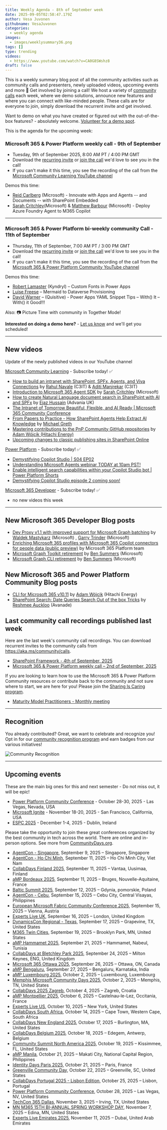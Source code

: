 ```yaml
---
title: Weekly Agenda - 8th of September week
date: 2025-09-05T02:58:47.179Z
author: Vesa Juvonen
githubname: VesaJuvonen
categories:
  - weekly agenda
images:
  - images/weeklysummary36.png
tags: []
type: trending
videos:
  - https://www.youtube.com/watch?v=CA0G8SWshz8
draft: false
---
```


This is a weekly summary blog post of all the community activities such as community calls and presenters, newly uploaded videos, upcoming events and more 🚀
Get involved by joining a call! We host a variety of [community calls](https://aka.ms/community/calls) each week, where we demo solutions, announce new features and where you can connect with like-minded people. These calls are for everyone to join, simply download the recurrent invite and get involved. 

Want to demo on what you have created or figured out with the out-of-the-box features? - absolutely welcome. [Volunteer for a demo spot](https://aka.ms/community/request/demo).

This is the agenda for the upcoming week:

### Microsoft 365 & Power Platform weekly call - 9th of September

* Tuesday, 9th of September 2025, 8:00 AM PT / 4:00 PM GMT
* Download the [recurring invite](https://aka.ms/m365-dev-call) or [join the call](https://aka.ms/m365-dev-call-join) we'd love to see you in the call!
* If you can't make it this time, you see the recording of the call from the [Microsoft Community Learning YouTube channel](https://www.youtube.com/playlist?list=PLR9nK3mnD-OUQOW86tT5dkCRQAVGY7DlH)

Demos this time:

* [Reid Carlberg](https://www.linkedin.com/in/reidcarlberg/)​ (Microsoft) - Innovate with Apps and Agents -- and Documents -- with SharePoint Embedded
* [Sarah Critchley](https://www.linkedin.com/in/sarahcritchley/)(Microsoft) & [Matthew Barbour](https://www.linkedin.com/in/matt-barbour-02702b1/) (Microsoft)​ - Deploy Azure Foundry Agent to M365 Copilot

---

### Microsoft 365 & Power Platform bi-weekly community Call - 11th of September

* Thursday, 11th of September, 7:00 AM PT / 3:00 PM GMT
* Download the [recurring invite](https://aka.ms/spdev-sig-call) or [join the call](https://aka.ms/spdev-sig-call-join) we'd love to see you in the call!
* If you can't make it this time, you see the recording of the call from the [Microsoft 365 & Power Platform Community YouTube channel](https://www.youtube.com/watch?v=gAqUr9wa2_0&list=PLR9nK3mnD-OURfm5Ypu-wK52cxBv_gXCA)

Demos this time:

* [Robert Lamaster](https://www.linkedin.com/in/robertlamaster/) (Kyndryl) – Custom Fonts in Power Apps
* [Luise Freese](https://www.linkedin.com/in/luisefreese/) – Mermaid to Dataverse Provisioning
* [David Warner](https://www.linkedin.com/in/davidwarnerii/) –  (Quisitive) - Power Apps YAML Snippet Tips – With() It – With() it Good!!!

Also: 📷 Picture Time with community in Together Mode!

**Interested on doing a demo here?** - [Let us know](https://aka.ms/community/request/demo) and we'll get you scheduled!

---
## New videos 

Update of the newly published videos in our YouTube channel 

[Microsoft Community Learning](https://www.youtube.com/@MicrosoftCommunityLearning) - Subscribe today! ✅

* [How to build an intranet with SharePoint, SPFx, Agents, and Viva Connections](https://www.youtube.com/watch?v=oWT6DtP5ZY4) by [Rahul Navale​]( https://www.linkedin.com/in/rahul-navale-67491273/) (C3IT)​ & [Aditi Manjrekar​](https://www.linkedin.com/in/aditi-manjrekar-9346ba104/) (C3IT)
* [Introduction to Microsoft 365 Agent SDK](https://www.youtube.com/watch?v=BgCK6E8Qt-4) by [Sarah Critchley](https://www.linkedin.com/in/sarahcritchley/) (Microsoft)
* [How to create Natural Language document search in SharePoint with AI and SPFx](https://www.youtube.com/watch?v=jhmI8bceObE) by [Ejaz Hussain](https://www.linkedin.com/in/hussaine/) (Advania UK)
* [The Intranet of Tomorrow  Beautiful, Flexible, and AI Ready | Microsoft 365 Community Conference](https://www.youtube.com/watch?v=2g8GiG4H1qs)
* [From Papers to Practice - How SharePoint Agents Help Extract AI Knowledge](https://www.youtube.com/watch?v=xb8MQitxWqo) by [Michael Greth​](https://www.linkedin.com/in/mgreth/)
* [Mastering contributions to the PnP Community GitHub repositories](https://www.youtube.com/watch?v=zrOdYhcDe8E) by [Adam Wójcik (Hitachi Energy)​](https://www.linkedin.com/in/adam-w%c3%b3jcik-9b7777a6/)
* [Upcoming changes to classic publishing sites in SharePoint Online](https://www.youtube.com/watch?v=y8QHV1ovBeM)

[Power Platform](https://www.youtube.com/@mspowerplatform) - Subscribe today! ✅

* [Demystifying Copilot Studio | S04 EP02](https://www.youtube.com/watch?v=tSRr-7TyV14)
* [Understanding Microsoft Agents webinar TODAY at 10am PST!](https://www.youtube.com/watch?v=H1mAznUmYR0)
* [Enable intelligent search capabilities within your Copilot Studio bot | Power Platform Shorts](https://www.youtube.com/watch?v=FJONkizAnoc)
* [Demystifying Copilot Studio episode 2 coming soon!](https://www.youtube.com/watch?v=0cMpO8tcgHM)

[Microsoft 365 Developer](https://www.youtube.com/@Microsoft365Developer) - Subscribe today! ✅

* no new videos this week

---

## New Microsoft 365 Developer Blog posts

* [Dev Proxy v1.1 with improved support for Microsoft Graph batching](https://devblogs.microsoft.com/microsoft365dev/dev-proxy-v1-1-with-improved-support-for-microsoft-graph-batching/) by [Waldek Mastykarz](https://www.linkedin.com/in/waldekmastykarz/) (Microsoft) , [Garry Trinder](https://www.linkedin.com/in/garry-trinder/) (Microsoft)
* [Enriching Microsoft 365 profiles with Microsoft 365 Copilot connectors for people data (public preview)](https://devblogs.microsoft.com/microsoft365dev/enriching-microsoft-365-profiles-with-microsoft-365-copilot-connectors-for-people-data-public-preview/) by Microsoft 365 Platform team
* [Microsoft Graph Toolkit retirement](https://devblogs.microsoft.com/microsoft365dev/microsoft-graph-toolkit-retirement/) by [Ben Summers](https://www.linkedin.com/in/benjamin-summers-8461921/) (Microsoft)
* [Microsoft Graph CLI retirement](https://devblogs.microsoft.com/microsoft365dev/microsoft-graph-cli-retirement/) by [Ben Summers](https://www.linkedin.com/in/benjamin-summers-8461921/) (Microsoft)

## New Microsoft 365 and Power Platform Community Blog posts

* [CLI for Microsoft 365 v10.11](https://pnp.github.io/blog/cli-for-microsoft-365/cli-for-microsoft-365-v10-11/) by [Adam Wójcik](https://www.linkedin.com/in/adam-w%C3%B3jcik-9b7777a6/) (Hitachi Energy)
* [SharePoint Search: Date Queries Search Out of the box Tricks](https://pnp.github.io/blog/post/sharepoint-date-search-tricks/) by [Reshmee Auckloo](https://www.linkedin.com/in/reshmee-auckloo-98a23619/) (Avanade)
 

## Last community call recordings published last week

Here are the last week's community call recordings. You can download recurrent invites to the community calls from https://aka.ms/community/calls.

* [SharePoint Framework - 4th of September, 2025](https://www.youtube.com/watch?v=Tv-vgqreTtc)
* [Microsoft 365 & Power Platform weekly call – 2nd of September, 2025](https://www.youtube.com/watch?v=E6Cp0t_37qI)

If you are looking to learn how to use the Microsoft 365 & Power Platform Community resources or contribute back to the community and not sure where to start, we are here for you! Please join the [Sharing Is Caring program](https://pnp.github.io/sharing-is-caring/).

* [Maturity Model Practitioners - Monthly meeting](https://aka.ms/mm4m365/invite)

---

## Recognition

You already contributed? Great, we want to celebrate and recognize you! Opt in for our [community recognition program](https://pnp.github.io/recognitionprogram/) and earn badges from our various initiatives! 

![Community Recognition](../images/community-recognition-2025.png)

---

## Upcoming events

These are the main big ones for this and next semester - Do not miss out, it will be epic!

* [Power Platform Community Conference](https://powerplatformconf.com/) - October 28-30, 2025 - Las Vegas, Nevada, USA
* [Microsoft Ignite](https://ignite.microsoft.com/) - November 18-20, 2025 - San Francisco, California, USA
* [ESPC 2025](https://www.sharepointeurope.com/) - December 1-4, 2025 - Dublin, Ireland

Please take the opportunity to join these great conferences organized by the best community in tech across the world. There are online and in-person options. See more from [CommunityDays.org](https://www.communitydays.org/).

* [AgentCon - Singapore](https://www.communitydays.org/event/2025-09-09/agentcon-singapore), September 9, 2025 – Singapore, Singapore
* [AgentCon - Ho Chi Minh](https://www.communitydays.org/event/2025-09-11/agentcon-ho-chi-minh), September 11, 2025 – Ho Chi Minh City, Viet Nam
* [CollabDays Finland 2025](https://www.communitydays.org/event/2025-09-11/collabdays-finland-2025), September 11, 2025 – Vantaa, Uusimaa, Finland
* [aMP Bordeaux 2025](https://www.communitydays.org/event/2025-09-11/amp-bordeaux-2025), September 11, 2025 – Bruges, Nouvelle-Aquitaine, France
* [Baltic Summit 2025](https://www.communitydays.org/event/2025-09-12/baltic-summit-2025), September 12, 2025 – Gdynia, pomorskie, Poland
* [AgentCon - Cebu](https://www.communitydays.org/event/2025-09-15/agentcon-cebu), September 15, 2025 – Cebu City, Central Visayas, Philippines
* [European Microsoft Fabric Community Conference 2025](https://www.communitydays.org/event/2025-09-15/european-microsoft-fabric-community-conference-2025), September 15, 2025 – Vienna, Austria
* [Experts Live UK](https://www.communitydays.org/event/2025-09-16/experts-live-uk), September 16, 2025 – London, United Kingdom
* [DynamicsCon Regional - Texas](https://www.communitydays.org/event/2025-09-17/dynamicscon-regional-texas), September 17, 2025 – Grapevine, TX, United States
* [M365 Twin Cities](https://www.communitydays.org/event/2025-09-19/m365-twin-cities), September 19, 2025 – Brooklyn Park, MN, United States
* [aMP Hammamet 2025](https://www.communitydays.org/event/2025-09-21/amp-hammamet-2025), September 21, 2025 – Hammamet, Nabeul, Tunisia
* [CollabDays at Bletchley Park 2025](https://www.communitydays.org/event/2025-09-24/collabdays-at-bletchley-park-2025), September 24, 2025 – Milton Keynes, ENG, United Kingdom
* [Microsoft 365 Ottawa 2025](https://www.communitydays.org/event/2025-09-26/microsoft-365-ottawa-2025), September 26, 2025 – Ottawa, ON, Canada
* [aMP Bengaluru](https://www.communitydays.org/event/2025-09-27/amp-bengaluru), September 27, 2025 – Bengaluru, Karnataka, India
* [aMP Luxembourg 2025](https://www.communitydays.org/event/2025-10-02/amp-luxembourg-2025), October 2, 2025 – Luxembourg, Luxembourg
* [Memphis Microsoft Community Days 2025](https://www.communitydays.org/event/2025-10-02/memphis-microsoft-community-days-2025), October 2, 2025 – Memphis, TN, United States
* [CollabDays 2025 Zagreb](https://www.communitydays.org/event/2025-10-04/collabdays-2025-zagreb), October 4, 2025 – Zagreb, Croatia
* [aMP Montpellier 2025](https://www.communitydays.org/event/2025-10-06/amp-montpellier-2025), October 6, 2025 – Castelnau-le-Lez, Occitania, France
* [Experts Live US](https://www.communitydays.org/event/2025-10-10/experts-live-us), October 10, 2025 – New York, United States
* [CollabDays South Africa](https://www.communitydays.org/event/2025-10-14/collabdays-south-africa), October 14, 2025 – Cape Town, Western Cape, South Africa
* [CollabDays New England 2025](https://www.communitydays.org/event/2025-10-17/collabdays-new-england-2025), October 17, 2025 – Burlington, MA, United States
* [CollabDays Belgium 2025](https://www.communitydays.org/event/2025-10-18/collabdays-belgium-2025), October 18, 2025 – Edegem, Antwerp, Belgium
* [Community Summit North America 2025](https://www.communitydays.org/event/2025-10-19/community-summit-north-america-2025), October 19, 2025 – Kissimmee, FL, United States
* [aMP Manila](https://www.communitydays.org/event/2025-10-21/amp-manila), October 21, 2025 – Makati City, National Capital Region, Philippines
* [Identity Days Paris 2025](https://www.communitydays.org/event/2025-10-21/identity-days-paris-2025), October 21, 2025 – Paris, France
* [Greenville Community Day](https://www.communitydays.org/event/2025-10-22/greenville-community-day), October 22, 2025 – Greenville, SC, United States
* [CollabDays Portugal 2025 - Lisbon Edition](https://www.communitydays.org/event/2025-10-25/collabdays-portugal-2025-lisbon-edition), October 25, 2025 – Lisbon, Portugal
* [Power Platform Community Conference](https://www.communitydays.org/event/2025-10-28/power-platform-community-conference), October 28, 2025 – Las Vegas, NV, United States
* [TechCon 365 Dallas](https://www.communitydays.org/event/2025-11-03/techcon-365-dallas), November 3, 2025 – Irving, TX, United States
* [MN M365 15TH BI-ANNUAL SPRING WORKSHOP DAY](https://www.communitydays.org/event/2025-11-07/mn-m365-15th-bi-annual-spring-workshop-day), November 7, 2025 – Edina, MN, United States
* [Experts Live Emirates 2025](https://www.communitydays.org/event/2025-11-11/experts-live-emirates-2025), November 11, 2025 – Dubai, United Arab Emirates
